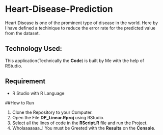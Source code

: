 # Heart-Disease-Prediction
Heart Disease is one of the prominent type of disease in the world. Here by I have defined a techinique to reduce the error rate for the predicted value from the dataset.

## Technology Used:
This application(Technically the  **Code**) is built by Me with the help of RStudio.

## Requirement
- R Studio with R Language

##How to Run
1. Clone the Repository to your Computer.
2. Open the File **DP_Linear.Rproj** using RStudio.
3. Select all the lines of code in the **RScript.R** file and run the Project.
4. Wholaaaaaaa..! You must be Greeted with the **Results** on the **Console**.

